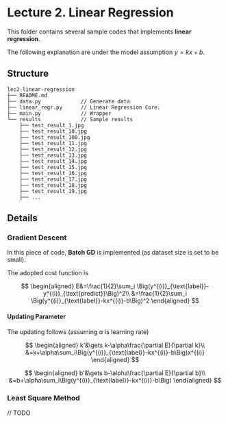 # Lecture 2. Linear Regression

This folder contains several sample codes that implements **linear regression**.

The following explanation are under the model assumption $y=kx+b$.

## Structure

```
lec2-linear-regression
├── README.md
├── data.py 			// Generate data
├── linear_regr.py 		// Linear Regression Core.
├── main.py 			// Wrapper
└── results 			// Sample results
    ├── test_result_1.jpg
    ├── test_result_10.jpg
    ├── test_result_100.jpg
    ├── test_result_11.jpg
    ├── test_result_12.jpg
    ├── test_result_13.jpg
    ├── test_result_14.jpg
    ├── test_result_15.jpg
    ├── test_result_16.jpg
    ├── test_result_17.jpg
    ├── test_result_18.jpg
    ├── test_result_19.jpg
    ├── ...
```

## Details

### Gradient Descent

In this piece of code, **Batch GD** is implemented (as dataset size is set to be small).

The adopted cost function is

$$
\begin{aligned}
E&=\frac{1}{2}\sum_i \Big(y^{(i)}_{\text{label}}-y^{(i)}_{\text{predict}}\Big)^2\\
&=\frac{1}{2}\sum_i \Big(y^{(i)}_{\text{label}}-kx^{(i)}-b\Big)^2
\end{aligned}
$$

#### Updating Parameter

The updating follows (assuming $\alpha$ is learning rate)

$$
\begin{aligned}
k'&\gets k-\alpha\frac{\partial E}{\partial k}\\
&=k+\alpha\sum_i\Big(y^{(i)}_{\text{label}}-kx^{(i)}-b\Big)x^{(i)}
\end{aligned}
$$

$$
\begin{aligned}
b'&\gets b-\alpha\frac{\partial E}{\partial b}\\
&=b+\alpha\sum_i\Big(y^{(i)}_{\text{label}}-kx^{(i)}-b\Big)
\end{aligned}
$$

### Least Square Method

// TODO